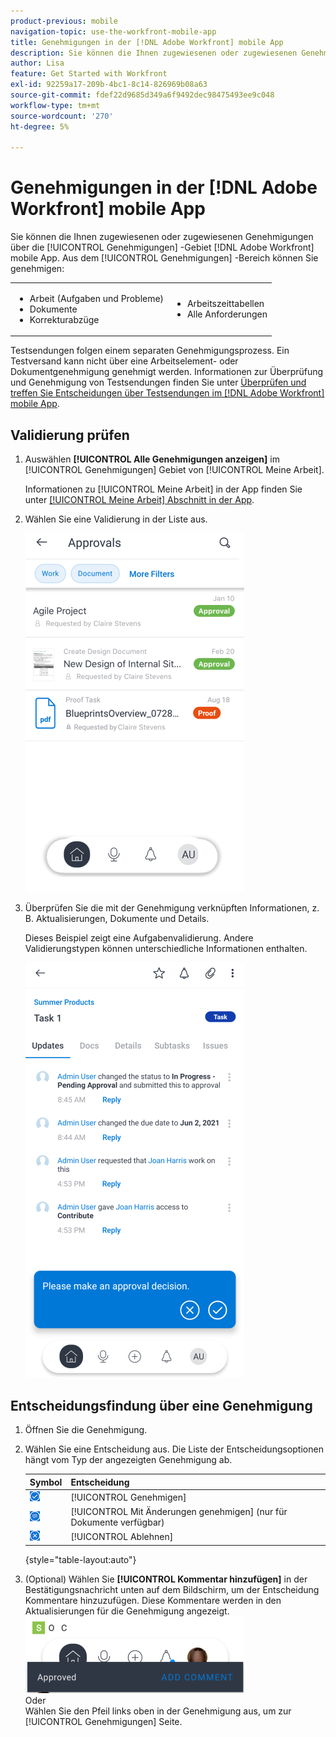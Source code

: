 ```yaml
---
product-previous: mobile
navigation-topic: use-the-workfront-mobile-app
title: Genehmigungen in der [!DNL Adobe Workfront] mobile App
description: Sie können die Ihnen zugewiesenen oder zugewiesenen Genehmigungen über die [!UICONTROL Genehmigungen] -Gebiet [!DNL Adobe Workfront] mobile App.
author: Lisa
feature: Get Started with Workfront
exl-id: 92259a17-209b-4bc1-8c14-826969b08a63
source-git-commit: fdef22d9685d349a6f9492dec98475493ee9c048
workflow-type: tm+mt
source-wordcount: '270'
ht-degree: 5%

---
```


# Genehmigungen in der [!DNL Adobe Workfront] mobile App

Sie können die Ihnen zugewiesenen oder zugewiesenen Genehmigungen über die [!UICONTROL Genehmigungen] -Gebiet [!DNL Adobe Workfront] mobile App. Aus dem [!UICONTROL Genehmigungen] -Bereich können Sie genehmigen:

<table style="table-layout:auto"> 
 <col> 
 <col> 
 <tbody> 
  <tr> 
   <td> 
    <ul> 
     <li>Arbeit (Aufgaben und Probleme)</li> 
     <li>Dokumente</li> 
     <li>Korrekturabzüge </li> 
    </ul> </td> 
   <td> 
    <ul> 
     <li>Arbeitszeittabellen</li> 
     <li>Alle Anforderungen</li> 
    </ul> </td> 
  </tr> 
 </tbody> 
</table>

Testsendungen folgen einem separaten Genehmigungsprozess. Ein Testversand kann nicht über eine Arbeitselement- oder Dokumentgenehmigung genehmigt werden. Informationen zur Überprüfung und Genehmigung von Testsendungen finden Sie unter [Überprüfen und treffen Sie Entscheidungen über Testsendungen im [!DNL Adobe Workfront] mobile App](../../../workfront-basics/mobile-apps/using-the-workfront-mobile-app/work-with-proofs-in-mobile-app.md).

## Validierung prüfen

1. Auswählen **[!UICONTROL Alle Genehmigungen anzeigen]** im [!UICONTROL Genehmigungen] Gebiet von [!UICONTROL Meine Arbeit].

   Informationen zu [!UICONTROL Meine Arbeit] in der App finden Sie unter [[!UICONTROL Meine Arbeit] Abschnitt in der App](../../../workfront-basics/mobile-apps/using-the-workfront-mobile-app/my-work-section-mobile.md).

1. Wählen Sie eine Validierung in der Liste aus.

   ![Zulassungsliste in Mobile App](assets/mobile-approvals-adobe-350x574.png)

1. Überprüfen Sie die mit der Genehmigung verknüpften Informationen, z. B. Aktualisierungen, Dokumente und Details.

   Dieses Beispiel zeigt eine Aufgabenvalidierung. Andere Validierungstypen können unterschiedliche Informationen enthalten.

   ![Validierung von Beispielaufgaben](assets/mobile-taskapproval-350x664.png)

## Entscheidungsfindung über eine Genehmigung

1. Öffnen Sie die Genehmigung.
1. Wählen Sie eine Entscheidung aus. Die Liste der Entscheidungsoptionen hängt vom Typ der angezeigten Genehmigung ab.

   | Symbol | Entscheidung |
   |---|---|
   | ![Testversand von Aufgabe validieren](assets/mobile-approveprooffromtask.png) | [!UICONTROL Genehmigen] |
   | ![Testversand mit Aufgabenänderungen genehmigen](assets/mobile-approveproofwithcommentsfromtask.png) | [!UICONTROL Mit Änderungen genehmigen] (nur für Dokumente verfügbar) |
   | ![Testversand von Aufgabe ablehnen](assets/mobile-rejectprooffromtask.png) | [!UICONTROL Ablehnen] |

   {style=&quot;table-layout:auto&quot;}

1. (Optional) Wählen Sie **[!UICONTROL Kommentar hinzufügen]** in der Bestätigungsnachricht unten auf dem Bildschirm, um der Entscheidung Kommentare hinzuzufügen. Diese Kommentare werden in den Aktualisierungen für die Genehmigung angezeigt.\
   ![Kommentar hinzufügen](assets/mobile-addcommenttoapproval-350x123.png)\
   Oder\
   Wählen Sie den Pfeil links oben in der Genehmigung aus, um zur [!UICONTROL Genehmigungen] Seite.
